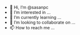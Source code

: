 - 👋 Hi, I’m @sasanpc
- 👀 I’m interested in ...
- 🌱 I’m currently learning ...
- 💞️ I’m looking to collaborate on ...
- 📫 How to reach me ...

<!---
sasanpc/sasanpc is a ✨ special ✨ repository because its `README.md` (this file) appears on your GitHub profile.
You can click the Preview link to take a look at your changes.
--->

